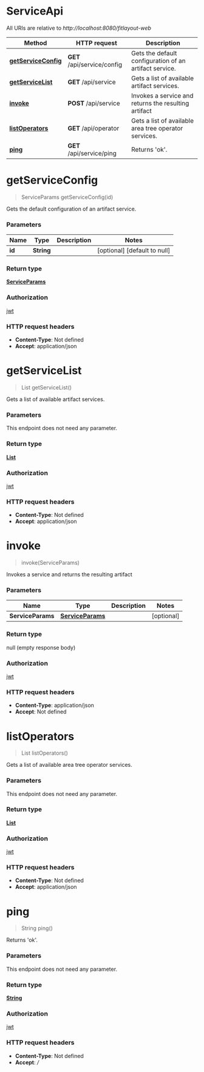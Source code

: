 # ServiceApi

All URIs are relative to *http://localhost:8080/fitlayout-web*

Method | HTTP request | Description
------------- | ------------- | -------------
[**getServiceConfig**](ServiceApi.md#getServiceConfig) | **GET** /api/service/config | Gets the default configuration of an artifact service.
[**getServiceList**](ServiceApi.md#getServiceList) | **GET** /api/service | Gets a list of available artifact services.
[**invoke**](ServiceApi.md#invoke) | **POST** /api/service | Invokes a service and returns the resulting artifact
[**listOperators**](ServiceApi.md#listOperators) | **GET** /api/operator | Gets a list of available area tree operator services.
[**ping**](ServiceApi.md#ping) | **GET** /api/service/ping | Returns &#39;ok&#39;.


<a name="getServiceConfig"></a>
# **getServiceConfig**
> ServiceParams getServiceConfig(id)

Gets the default configuration of an artifact service.

### Parameters

Name | Type | Description  | Notes
------------- | ------------- | ------------- | -------------
 **id** | **String**|  | [optional] [default to null]

### Return type

[**ServiceParams**](../Models/ServiceParams.md)

### Authorization

[jwt](../README.md#jwt)

### HTTP request headers

- **Content-Type**: Not defined
- **Accept**: application/json

<a name="getServiceList"></a>
# **getServiceList**
> List getServiceList()

Gets a list of available artifact services.

### Parameters
This endpoint does not need any parameter.

### Return type

[**List**](../Models/ArtifactServiceDescr.md)

### Authorization

[jwt](../README.md#jwt)

### HTTP request headers

- **Content-Type**: Not defined
- **Accept**: application/json

<a name="invoke"></a>
# **invoke**
> invoke(ServiceParams)

Invokes a service and returns the resulting artifact

### Parameters

Name | Type | Description  | Notes
------------- | ------------- | ------------- | -------------
 **ServiceParams** | [**ServiceParams**](../Models/ServiceParams.md)|  | [optional]

### Return type

null (empty response body)

### Authorization

[jwt](../README.md#jwt)

### HTTP request headers

- **Content-Type**: application/json
- **Accept**: Not defined

<a name="listOperators"></a>
# **listOperators**
> List listOperators()

Gets a list of available area tree operator services.

### Parameters
This endpoint does not need any parameter.

### Return type

[**List**](../Models/ParametrizedServiceDescr.md)

### Authorization

[jwt](../README.md#jwt)

### HTTP request headers

- **Content-Type**: Not defined
- **Accept**: application/json

<a name="ping"></a>
# **ping**
> String ping()

Returns &#39;ok&#39;.

### Parameters
This endpoint does not need any parameter.

### Return type

[**String**](../Models/string.md)

### Authorization

[jwt](../README.md#jwt)

### HTTP request headers

- **Content-Type**: Not defined
- **Accept**: */*

